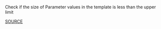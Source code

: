Check if the size of Parameter values in the template is less than the upper limit

[SOURCE](https://docs.aws.amazon.com/AWSCloudFormation/latest/UserGuide/cloudformation-limits.html)